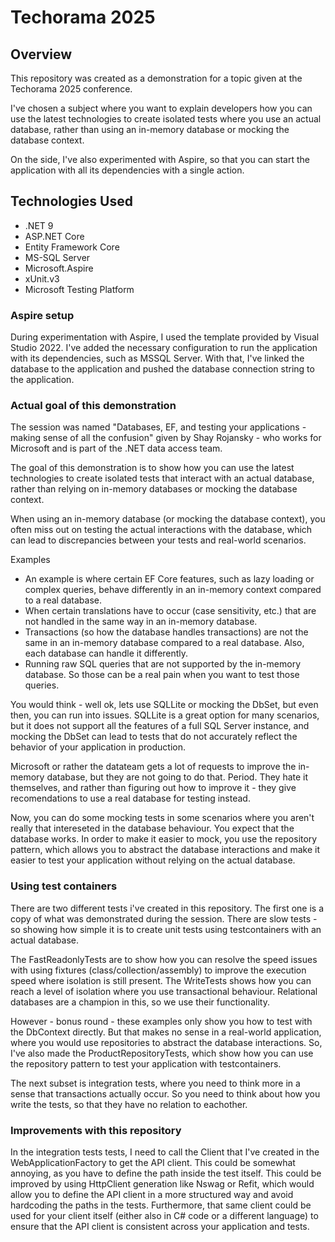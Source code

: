 # Techorama 2025

## Overview
This repository was created as a demonstration for a topic given at the Techorama 2025 conference.

I've chosen a subject where you want to explain developers how you can use the latest technologies to create isolated tests where you use an actual database, rather than using an in-memory database or mocking the database context.

On the side, I've also experimented with Aspire, so that you can start the application with all its dependencies with a single action. 

## Technologies Used
- .NET 9
- ASP.NET Core
- Entity Framework Core
- MS-SQL Server
- Microsoft.Aspire
- xUnit.v3
- Microsoft Testing Platform

### Aspire setup
During experimentation with Aspire, I used the template provided by Visual Studio 2022. I've added the necessary configuration to run the application with its dependencies, such as MSSQL Server. With that, I've linked the database to the application and pushed the database connection string to the application.

### Actual goal of this demonstration
The session was named "Databases, EF, and testing your applications - making sense of all the confusion" given by Shay Rojansky - who works for Microsoft and is part of the .NET data access team.

The goal of this demonstration is to show how you can use the latest technologies to create isolated tests that interact with an actual database, rather than relying on in-memory databases or mocking the database context.

When using an in-memory database (or mocking the database context), you often miss out on testing the actual interactions with the database, which can lead to discrepancies between your tests and real-world scenarios.

Examples
- An example is where certain EF Core features, such as lazy loading or complex queries, behave differently in an in-memory context compared to a real database.
- When certain translations have to occur (case sensitivity, etc.) that are not handled in the same way in an in-memory database.
- Transactions (so how the database handles transactions) are not the same in an in-memory database compared to a real database. Also, each database can handle it differently.
- Running raw SQL queries that are not supported by the in-memory database. So those can be a real pain when you want to test those queries.

You would think - well ok, lets use SQLLite or mocking the DbSet, but even then, you can run into issues. SQLLite is a great option for many scenarios, but it does not support all the features of a full SQL Server instance, and mocking the DbSet can lead to tests that do not accurately reflect the behavior of your application in production.

Microsoft or rather the datateam gets a lot of requests to improve the in-memory database, but they are not going to do that. Period. They hate it themselves, and rather than figuring out how to improve it - they give recomendations to use a real database for testing instead.

Now, you can do some mocking tests in some scenarios where you aren't really that intereseted in the database behaviour. You expect that the database works.
In order to make it easier to mock, you use the repository pattern, which allows you to abstract the database interactions and make it easier to test your application without relying on the actual database.


### Using test containers
There are two different tests i've created in this repository. The first one is a copy of what was demonstrated during the session.
There are slow tests - so showing how simple it is to create unit tests using testcontainers with an actual database.

The FastReadonlyTests are to show how you can resolve the speed issues with using fixtures (class/collection/assembly) to improve the execution speed where isolation is still present.
The WriteTests shows how you can reach a level of isolation where you use transactional behaviour. Relational databases are a champion in this, so we use their functionality.

However - bonus round - these examples only show you how to test with the DbContext directly. But that makes no sense in a real-world application, where you would use repositories to abstract the database interactions.
So, I've also made the ProductRepositoryTests, which show how you can use the repository pattern to test your application with testcontainers.

The next subset is integration tests, where you need to think more in a sense that transactions actually occur. So you need to think about how you write the tests, so that they have no relation to eachother.

### Improvements with this repository
In the integration tests tests, I need to call the Client that I've created in the WebApplicationFactory to get the API client. This could be somewhat annoying, as you have to define the path inside the test itself. This could be improved by using HttpClient generation like Nswag or Refit, which would allow you to define the API client in a more structured way and avoid hardcoding the paths in the tests.
Furthermore, that same client could be used for your client itself (either also in C# code or a different language) to ensure that the API client is consistent across your application and tests.